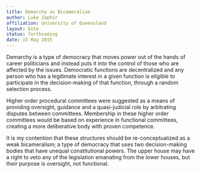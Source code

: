```yaml
---
title: Demarchy as Bicameralism 
author: Luke Zaphir
affiliation: University of Queensland
layout: bite
status: forthcoming
date: 15 May 2015
---
```


Demarchy is a type of democracy that moves power out of the hands of career politicians and instead puts it into the control of those who are affected by the issues. Democratic functions are decentralized and any person who has a legitimate interest in a given function is eligible to participate in the decision-making of that function, through a random selection process.

Higher order procedural committees were suggested as a means of providing oversight, guidance and a quasi-judicial role by arbitrating disputes between committees. Membership in these higher order committees would be based on experience in functional committees, creating a more deliberative body with proven competence.

It is my contention that these structures should be re-conceptualized as a weak bicameralism; a type of democracy that uses two decision-making bodies that have unequal constitutional powers. The upper house may have a right to veto any of the legislation emanating from the lower houses, but their purpose is oversight, not functional.